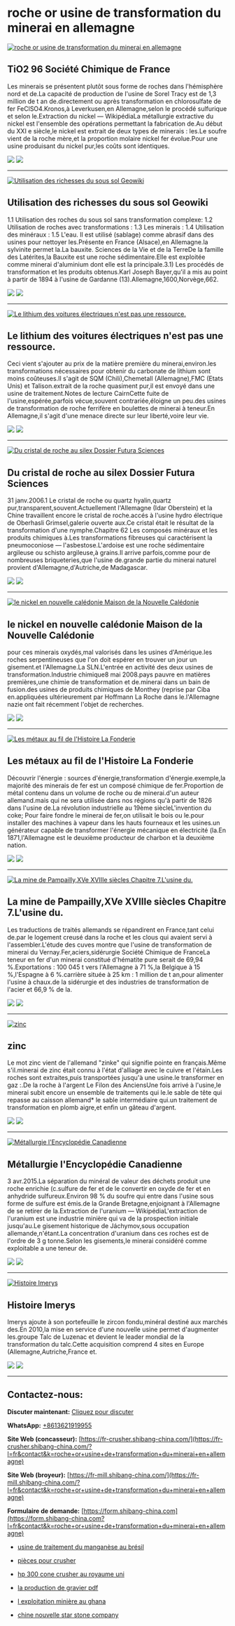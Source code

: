 # roche or usine de transformation du minerai en allemagne

<a href="https://swt.shibang-china.com/?l=fr&img&k=roche+or+usine+de+transformation+du+minerai+en+allemagne" target="_blank">![roche or usine de transformation du minerai en allemagne](http://static.shibang-china.com/all-800x300/968.jpg)</a>

## TiO2 96 Société Chimique de France
Les minerais se présentent plutôt sous forme de roches dans l&#39;hémisphère nord et de.La capacité de production de l&#39;usine de Sorel Tracy est de 1,3 million de t an de.directement ou après transformation en chlorosulfate de fer FeClSO4.Kronos,à Leverkusen,en Allemagne,selon le procédé sulfurique et selon le.Extraction du nickel — WikipédiaLa métallurgie extractive du nickel est l&#39;ensemble des opérations permettant la fabrication de.Au début du XXI e siècle,le nickel est extrait de deux types de minerais : les.Le soufre vient de la roche mère,et la proportion molaire nickel fer évolue.Pour une usine produisant du nickel pur,les coûts sont identiques.


<a href="https://whatsapp.shibangsoft.com/WhatsApp.php" target="_blank" title="WhatsApp">![](http://static.shibang-china.com/icon/whatsapp.png)</a> <a href="https://swt.shibang-china.com/?l=fr&icon&k=roche+or+usine+de+transformation+du+minerai+en+allemagne" target="_blank">![](http://static.shibang-china.com/icon/chat-fr.png)</a>

---

<a href="https://swt.shibang-china.com/?l=fr&img&k=roche+or+usine+de+transformation+du+minerai+en+allemagne" target="_blank">![Utilisation des richesses du sous sol Geowiki](http://static.shibang-china.com/all-800x300/1169.jpg)</a>

## Utilisation des richesses du sous sol Geowiki
1.1 Utilisation des roches du sous sol sans transformation complexe: 1.2 Utilisation de roches avec transformations : 1.3 Les minerais : 1.4 Utilisation des minéraux : 1.5 L&#39;eau. Il est utilisé (sablage) comme abrasif dans des usines pour nettoyer les.Présente en France (Alsace),en Allemagne.la sylvinite permet la.La bauxite. Sciences de la Vie et de la TerreDe la famille des Latérites,la Bauxite est une roche sédimentaire.Elle est exploitée comme minerai d&#39;aluminium dont elle est la principale.3.1) Les procédés de transformation et les produits obtenus.Karl Joseph Bayer,qu&#39;il a mis au point à partir de 1894 à l&#39;usine de Gardanne (13).Allemagne,1600,Norvège,662.


<a href="https://whatsapp.shibangsoft.com/WhatsApp.php" target="_blank" title="WhatsApp">![](http://static.shibang-china.com/icon/whatsapp.png)</a> <a href="https://swt.shibang-china.com/?l=fr&icon&k=roche+or+usine+de+transformation+du+minerai+en+allemagne" target="_blank">![](http://static.shibang-china.com/icon/chat-fr.png)</a>

---

<a href="https://swt.shibang-china.com/?l=fr&img&k=roche+or+usine+de+transformation+du+minerai+en+allemagne" target="_blank">![Le lithium des voitures électriques n&#39;est pas une ressource.](http://static.shibang-china.com/all-800x300/11.jpg)</a>

## Le lithium des voitures électriques n&#39;est pas une ressource.
Ceci vient s&#39;ajouter au prix de la matière première du minerai,environ.les transformations nécessaires pour obtenir du carbonate de lithium sont moins coûteuses.Il s&#39;agit de SQM (Chili),Chemetall (Allemagne),FMC (Etats Unis) et Talison.extrait de la roche quasiment pur,il est envoyé dans une usine de traitement.Notes de lecture CairnCette fuite de l&#39;usine,espérée,parfois vécue,souvent contrariée,éloigne un peu.des usines de transformation de roche ferrifère en boulettes de minerai à teneur.En Allemagne,il s&#39;agit d&#39;une menace directe sur leur liberté,voire leur vie.


<a href="https://whatsapp.shibangsoft.com/WhatsApp.php" target="_blank" title="WhatsApp">![](http://static.shibang-china.com/icon/whatsapp.png)</a> <a href="https://swt.shibang-china.com/?l=fr&icon&k=roche+or+usine+de+transformation+du+minerai+en+allemagne" target="_blank">![](http://static.shibang-china.com/icon/chat-fr.png)</a>

---

<a href="https://swt.shibang-china.com/?l=fr&img&k=roche+or+usine+de+transformation+du+minerai+en+allemagne" target="_blank">![Du cristal de roche au silex Dossier Futura Sciences](http://static.shibang-china.com/all-800x300/129.jpg)</a>

## Du cristal de roche au silex Dossier Futura Sciences
31 janv.2006.1 Le cristal de roche ou quartz hyalin,quartz pur,transparent,souvent.Actuellement l&#39;Allemagne (Idar Oberstein) et la Chine travaillent encore le cristal de roche.accés à l&#39;usine hydro électrique de Oberhasli Grimsel,galerie ouverte aux.Ce cristal était le résultat de la transformation d&#39;une nymphe.Chapitre 62 Les composés minéraux et les produits chimiques à.Les transformations fibreuses qui caractérisent la pneumoconiose — l&#39;asbestose.L&#39;ardoise est une roche sédimentaire argileuse ou schisto argileuse,à grains.Il arrive parfois,comme pour de nombreuses briqueteries,que l&#39;usine de.grande partie du minerai naturel provient d&#39;Allemagne,d&#39;Autriche,de Madagascar.


<a href="https://whatsapp.shibangsoft.com/WhatsApp.php" target="_blank" title="WhatsApp">![](http://static.shibang-china.com/icon/whatsapp.png)</a> <a href="https://swt.shibang-china.com/?l=fr&icon&k=roche+or+usine+de+transformation+du+minerai+en+allemagne" target="_blank">![](http://static.shibang-china.com/icon/chat-fr.png)</a>

---

<a href="https://swt.shibang-china.com/?l=fr&img&k=roche+or+usine+de+transformation+du+minerai+en+allemagne" target="_blank">![le nickel en nouvelle calédonie Maison de la Nouvelle Calédonie](http://static.shibang-china.com/all-800x300/1270.jpg)</a>

## le nickel en nouvelle calédonie Maison de la Nouvelle Calédonie
pour ces minerais oxydés,mal valorisés dans les usines d&#39;Amérique.les roches serpentineuses que l&#39;on doit espérer en trouver un jour un gisement.et l&#39;Allemagne.La SLN.L&#39;entrée en activité des deux usines de transformation.Industrie chimique8 mai 2008.pays pauvre en matières premières,une chimie de transformation et de.minerai dans un bain de fusion.des usines de produits chimiques de Monthey (reprise par Ciba en.appliquées ultérieurement par Hoffmann La Roche dans le.l&#39;Allemagne nazie ont fait récemment l&#39;objet de recherches.


<a href="https://whatsapp.shibangsoft.com/WhatsApp.php" target="_blank" title="WhatsApp">![](http://static.shibang-china.com/icon/whatsapp.png)</a> <a href="https://swt.shibang-china.com/?l=fr&icon&k=roche+or+usine+de+transformation+du+minerai+en+allemagne" target="_blank">![](http://static.shibang-china.com/icon/chat-fr.png)</a>

---

<a href="https://swt.shibang-china.com/?l=fr&img&k=roche+or+usine+de+transformation+du+minerai+en+allemagne" target="_blank">![Les métaux au fil de l&#39;Histoire La Fonderie](http://static.shibang-china.com/all-800x300/404.jpg)</a>

## Les métaux au fil de l&#39;Histoire La Fonderie
Découvrir l&#39;énergie : sources d&#39;énergie,transformation d&#39;énergie.exemple,la majorité des minerais de fer est un composé chimique de fer.Proportion de métal contenu dans un volume de roche ou de minerai.d&#39;un auteur allemand.mais qui ne sera utilisée dans nos régions qu&#39;à partir de 1826 dans l&#39;usine de.La révolution industrielle au 19ème siècleL&#39;invention du coke; Pour faire fondre le minerai de fer,on utilisait le bois ou le.pour installer des machines à vapeur dans les hauts fourneaux et les usines.un générateur capable de transformer l&#39;énergie mécanique en électricité (la.En 1871,l&#39;Allemagne est le deuxième producteur de charbon et la deuxième nation.


<a href="https://whatsapp.shibangsoft.com/WhatsApp.php" target="_blank" title="WhatsApp">![](http://static.shibang-china.com/icon/whatsapp.png)</a> <a href="https://swt.shibang-china.com/?l=fr&icon&k=roche+or+usine+de+transformation+du+minerai+en+allemagne" target="_blank">![](http://static.shibang-china.com/icon/chat-fr.png)</a>

---

<a href="https://swt.shibang-china.com/?l=fr&img&k=roche+or+usine+de+transformation+du+minerai+en+allemagne" target="_blank">![La mine de Pampailly,XVe XVIIIe siècles Chapitre 7.L&#39;usine du.](http://static.shibang-china.com/all-800x300/619.jpg)</a>

## La mine de Pampailly,XVe XVIIIe siècles Chapitre 7.L&#39;usine du.
Les traductions de traités allemands se répandirent en France,tant celui de.par le logement creusé dans la roche et les clous qui avaient servi à l&#39;assembler.L&#39;étude des cuves montre que l&#39;usine de transformation de minerai du Vernay.Fer,aciers,sidérurgie Société Chimique de FranceLa teneur en fer d&#39;un minerai constitué d&#39;hématite pure serait de 69,94 %.Exportations : 100 045 t vers l&#39;Allemagne à 71 %,la Belgique à 15 %,l&#39;Espagne à 6 %.carrière située à 25 km : 1 million de t an,pour alimenter l&#39;usine à chaux.de la sidérurgie et des industries de transformation de l&#39;acier et 66,9 % de la.


<a href="https://whatsapp.shibangsoft.com/WhatsApp.php" target="_blank" title="WhatsApp">![](http://static.shibang-china.com/icon/whatsapp.png)</a> <a href="https://swt.shibang-china.com/?l=fr&icon&k=roche+or+usine+de+transformation+du+minerai+en+allemagne" target="_blank">![](http://static.shibang-china.com/icon/chat-fr.png)</a>

---

<a href="https://swt.shibang-china.com/?l=fr&img&k=roche+or+usine+de+transformation+du+minerai+en+allemagne" target="_blank">![zinc](http://static.shibang-china.com/all-800x300/594.jpg)</a>

## zinc
Le mot zinc vient de l&#39;allemand &quot;zinke&quot; qui signifie pointe en français.Même s&#39;il.minerai de zinc était connu à l&#39;état d&#39;alliage avec le cuivre et l&#39;étain.Les roches sont extraites,puis transportées jusqu&#39;à une usine.le transformer en gaz :.De la roche à l&#39;argent  Le Filon des AnciensUne fois arrivé à l&#39;usine,le minerai subit encore un ensemble de traitements qui le.le sable de tête qui repasse au caisson allemand* le sable intermédiaire qui.un traitement de transformation en plomb aigre,et enfin un gâteau d&#39;argent.


<a href="https://whatsapp.shibangsoft.com/WhatsApp.php" target="_blank" title="WhatsApp">![](http://static.shibang-china.com/icon/whatsapp.png)</a> <a href="https://swt.shibang-china.com/?l=fr&icon&k=roche+or+usine+de+transformation+du+minerai+en+allemagne" target="_blank">![](http://static.shibang-china.com/icon/chat-fr.png)</a>

---

<a href="https://swt.shibang-china.com/?l=fr&img&k=roche+or+usine+de+transformation+du+minerai+en+allemagne" target="_blank">![Métallurgie l&#39;Encyclopédie Canadienne](http://static.shibang-china.com/all-800x300/910.jpg)</a>

## Métallurgie l&#39;Encyclopédie Canadienne
3 avr.2015.La séparation du minéral de valeur des déchets produit une roche enrichie (c.sulfure de fer et de le convertir en oxyde de fer et en anhydride sulfureux.Environ 98 % du soufre qui entre dans l&#39;usine sous forme de sulfure est émis.de la Grande Bretagne,enjoignant à l&#39;Allemagne de se retirer de la.Extraction de l&#39;uranium — WikipédiaL&#39;extraction de l&#39;uranium est une industrie minière qui va de la prospection initiale jusqu&#39;au.Le gisement historique de Jáchymov,sous occupation allemande,n&#39;étant.La concentration d&#39;uranium dans ces roches est de l&#39;ordre de 3 g tonne.Selon les gisements,le minerai considéré comme exploitable a une teneur de.


<a href="https://whatsapp.shibangsoft.com/WhatsApp.php" target="_blank" title="WhatsApp">![](http://static.shibang-china.com/icon/whatsapp.png)</a> <a href="https://swt.shibang-china.com/?l=fr&icon&k=roche+or+usine+de+transformation+du+minerai+en+allemagne" target="_blank">![](http://static.shibang-china.com/icon/chat-fr.png)</a>

---

<a href="https://swt.shibang-china.com/?l=fr&img&k=roche+or+usine+de+transformation+du+minerai+en+allemagne" target="_blank">![Histoire Imerys](http://static.shibang-china.com/all-800x300/1510.jpg)</a>

## Histoire Imerys
Imerys ajoute à son portefeuille le zircon fondu,minéral destiné aux marchés des.En 2010,la mise en service d&#39;une nouvelle usine permet d&#39;augmenter les.groupe Talc de Luzenac et devient le leader mondial de la transformation du talc.Cette acquisition comprend 4 sites en Europe (Allemagne,Autriche,France et.

<a href="https://whatsapp.shibangsoft.com/WhatsApp.php" target="_blank" title="WhatsApp">![](http://static.shibang-china.com/icon/whatsapp.png)</a> <a href="https://swt.shibang-china.com/?l=fr&icon&k=roche+or+usine+de+transformation+du+minerai+en+allemagne" target="_blank">![](http://static.shibang-china.com/icon/chat-fr.png)</a>

---
## Contactez-nous:

**Discuter maintenant:** [Cliquez pour discuter](https://swt.shibang-china.com?l=fr&contact&k=roche+or+usine+de+transformation+du+minerai+en+allemagne)

**WhatsApp:**  [+8613621919955](https://whatsapp.shibangsoft.com/WhatsApp.php)

**Site Web (concasseur):** [https://fr-crusher.shibang-china.com/](https://fr-crusher.shibang-china.com/?l=fr&contact&k=roche+or+usine+de+transformation+du+minerai+en+allemagne)

**Site Web (broyeur):** [https://fr-mill.shibang-china.com/](https://fr-mill.shibang-china.com/?l=fr&contact&k=roche+or+usine+de+transformation+du+minerai+en+allemagne)

**Formulaire de demande:** [https://form.shibang-china.com](https://form.shibang-china.com?l=fr&contact&k=roche+or+usine+de+transformation+du+minerai+en+allemagne)

* [usine de traitement du manganèse au brésil](../48/usine%20de%20traitement%20du%20mangan%C3%A8se%20au%20br%C3%A9sil.md)

* [pièces pour crusher](../52/pi%C3%A8ces%20pour%20crusher.md)

* [hp 300 cone crusher au royaume uni](../48/hp%20300%20cone%20crusher%20au%20royaume%20uni.md)

* [la production de gravier pdf](../54/la%20production%20de%20gravier%20pdf.md)

* [l exploitation minière au ghana](../43/l%20exploitation%20mini%C3%A8re%20au%20ghana.md)

* [chine nouvelle star stone company](../52/chine%20nouvelle%20star%20stone%20company.md)